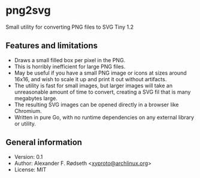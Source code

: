 # png2svg

Small utility for converting PNG files to SVG Tiny 1.2

## Features and limitations

* Draws a small filled box per pixel in the PNG.
* This is horribly inefficient for large PNG files.
* May be useful if you have a small PNG image or icons at sizes around 16x16, and wish to scale it up and print it out without artifacts.
* The utility is fast for small images, but larger images will take an unreasonable amount of time to convert, creating a SVG fil that is many megabytes large.
* The resulting SVG images can be opened directly in a browser like Chromium.
* Written in pure Go, with no runtime dependencies on any external library or utility.

## General information

* Version: 0.1
* Author: Alexander F. Rødseth &lt;xyproto@archlinux.org&gt;
* License: MIT
